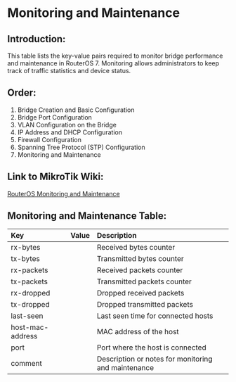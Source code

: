 # Monitoring and Maintenance

## Introduction:
This table lists the key-value pairs required to monitor bridge performance and maintenance in RouterOS 7. Monitoring allows administrators to keep track of traffic statistics and device status.

## Order:
1. Bridge Creation and Basic Configuration
2. Bridge Port Configuration
3. VLAN Configuration on the Bridge
4. IP Address and DHCP Configuration
5. Firewall Configuration
6. Spanning Tree Protocol (STP) Configuration
7. Monitoring and Maintenance

## Link to MikroTik Wiki:
[RouterOS Monitoring and Maintenance](https://wiki.mikrotik.com/wiki/Manual:Tools/Monitor)

## Monitoring and Maintenance Table:

| Key              | Value   | Description                                         |
|:-----------------|:--------|:----------------------------------------------------|
| rx-bytes         |         | Received bytes counter                              |
| tx-bytes         |         | Transmitted bytes counter                           |
| rx-packets       |         | Received packets counter                            |
| tx-packets       |         | Transmitted packets counter                         |
| rx-dropped       |         | Dropped received packets                            |
| tx-dropped       |         | Dropped transmitted packets                         |
| last-seen        |         | Last seen time for connected hosts                  |
| host-mac-address |         | MAC address of the host                             |
| port             |         | Port where the host is connected                    |
| comment          |         | Description or notes for monitoring and maintenance |